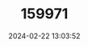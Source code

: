 ---
title: "159971"
category: "Danaus plexippus"
draft: false
date: 2024-02-22 13:03:52
languages:
  Spanish; Castilian: ["Mariposa Monarca"]
  English: ["Monarch"]
---